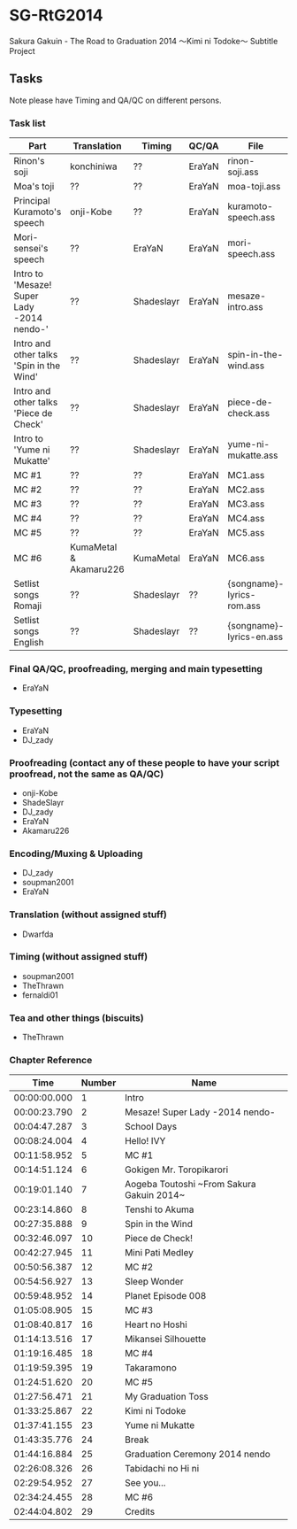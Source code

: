 # SG-RtG2014
Sakura Gakuin - The Road to Graduation 2014 ～Kimi ni Todoke～ Subtitle Project

## Tasks

Note please have Timing and QA/QC on different persons.

### Task list
|Part | Translation | Timing | QC/QA | File|
|-----|------|------|------|------|
|Rinon's soji | konchiniwa | ?? | EraYaN | rinon-soji.ass |
|Moa's toji | ?? | ?? | EraYaN | moa-toji.ass |
|Principal Kuramoto's speech | onji-Kobe | ?? | EraYaN | kuramoto-speech.ass |
|Mori-sensei's speech | ?? | EraYaN | EraYaN | mori-speech.ass |
|Intro to 'Mesaze! Super Lady -2014 nendo-'| ?? | Shadeslayr | EraYaN | mesaze-intro.ass |
|Intro and other talks 'Spin in the Wind' | ?? | Shadeslayr | EraYaN | spin-in-the-wind.ass |
|Intro and other talks 'Piece de Check' | ?? | Shadeslayr | EraYaN | piece-de-check.ass |
|Intro to 'Yume ni Mukatte' | ?? | Shadeslayr | EraYaN | yume-ni-mukatte.ass |
|MC #1 | ?? | ?? | EraYaN | MC1.ass |
|MC #2 | ?? | ?? | EraYaN | MC2.ass |
|MC #3 | ?? | ?? | EraYaN | MC3.ass |
|MC #4 | ?? | ?? | EraYaN | MC4.ass |
|MC #5 | ?? | ?? | EraYaN | MC5.ass |
|MC #6 | KumaMetal & Akamaru226 | KumaMetal | EraYaN | MC6.ass |
|Setlist songs Romaji | ?? | Shadeslayr | ?? | {songname}-lyrics-rom.ass |
|Setlist songs English | ?? | Shadeslayr | ?? | {songname}-lyrics-en.ass |

### Final QA/QC, proofreading, merging and main typesetting
* EraYaN

### Typesetting
* EraYaN   
* DJ_zady

### Proofreading  (contact any of these people to have your script proofread, not the same as QA/QC)
* onji-Kobe   
* ShadeSlayr  
* DJ_zady  
* EraYaN  
* Akamaru226 

### Encoding/Muxing & Uploading
* DJ_zady  
* soupman2001  
* EraYaN

### Translation (without assigned stuff)
* Dwarfda

### Timing (without assigned stuff)
* soupman2001  
* TheThrawn  
* fernaldi01  

### Tea and other things (biscuits)
* TheThrawn


### Chapter Reference
|Time | Number| Name|
|-----|------|---|
|00:00:00.000|1|Intro|
|00:00:23.790|2|Mesaze! Super Lady -2014 nendo-|
|00:04:47.287|3|School Days|
|00:08:24.004|4|Hello! IVY|
|00:11:58.952|5|MC #1|
|00:14:51.124|6|Gokigen Mr. Toropikarori|
|00:19:01.140|7|Aogeba Toutoshi ~From Sakura Gakuin 2014~|
|00:23:14.860|8|Tenshi to Akuma|
|00:27:35.888|9|Spin in the Wind|
|00:32:46.097|10|Piece de Check!|
|00:42:27.945|11|Mini Pati Medley|
|00:50:56.387|12|MC #2|
|00:54:56.927|13|Sleep Wonder|
|00:59:48.952|14|Planet Episode 008|
|01:05:08.905|15|MC #3|
|01:08:40.817|16|Heart no Hoshi|
|01:14:13.516|17|Mikansei Silhouette|
|01:19:16.485|18|MC #4|
|01:19:59.395|19|Takaramono|
|01:24:51.620|20|MC #5|
|01:27:56.471|21|My Graduation Toss|
|01:33:25.867|22|Kimi ni Todoke|
|01:37:41.155|23|Yume ni Mukatte|
|01:43:35.776|24|Break|
|01:44:16.884|25|Graduation Ceremony 2014 nendo|
|02:26:08.326|26|Tabidachi no Hi ni|
|02:29:54.952|27|See you...|
|02:34:24.455|28|MC #6|
|02:44:04.802|29|Credits|



